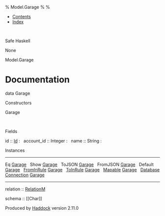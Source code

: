 % Model.Garage
% 
% 

-   [Contents](index.html)
-   [Index](doc-index.html)

 

Safe Haskell

None

Model.Garage

Documentation
=============

data Garage

Constructors

Garage

 

Fields

id :: [Id](Model-General.html#t:Id)
:    
account\_id :: Integer
:    
name :: String
:    

Instances

  ------------------------------------------------------------------------------------------------------------------------------------ ---
  Eq [Garage](Model-Garage.html#t:Garage)                                                                                               
  Show [Garage](Model-Garage.html#t:Garage)                                                                                             
  ToJSON [Garage](Model-Garage.html#t:Garage)                                                                                           
  FromJSON [Garage](Model-Garage.html#t:Garage)                                                                                         
  Default [Garage](Model-Garage.html#t:Garage)                                                                                          
  [FromInRule](Data-InRules.html#t:FromInRule) [Garage](Model-Garage.html#t:Garage)                                                     
  [ToInRule](Data-InRules.html#t:ToInRule) [Garage](Model-Garage.html#t:Garage)                                                         
  [Mapable](Model-General.html#t:Mapable) [Garage](Model-Garage.html#t:Garage)                                                          
  [Database](Model-General.html#t:Database) [Connection](Data-SqlTransaction.html#t:Connection) [Garage](Model-Garage.html#t:Garage)    
  ------------------------------------------------------------------------------------------------------------------------------------ ---

relation :: [RelationM](Data-Relation.html#t:RelationM)

schema :: [[Char]]

Produced by [Haddock](http://www.haskell.org/haddock/) version 2.11.0
